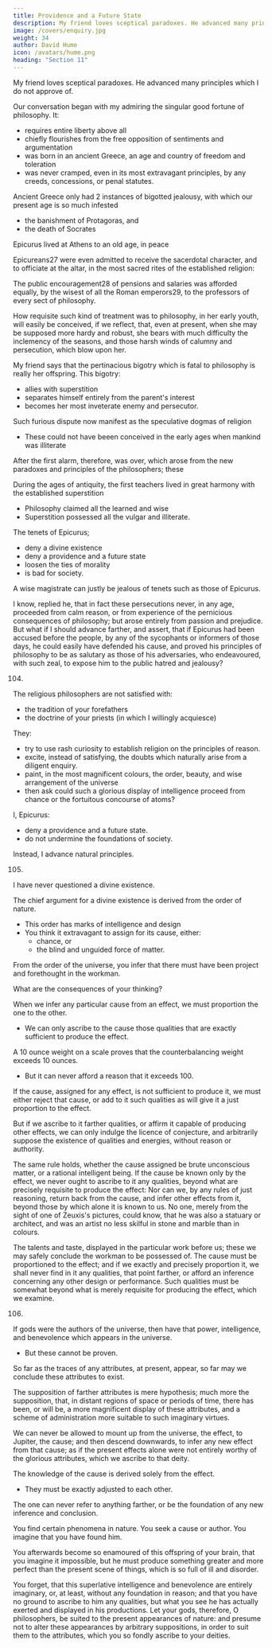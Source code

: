 ```yaml
---
title: Providence and a Future State
description: My friend loves sceptical paradoxes. He advanced many principles which I do not approve of
image: /covers/enquiry.jpg
weight: 34
author: David Hume
icon: /avatars/hume.png
heading: "Section 11"
---
```



My friend loves sceptical paradoxes. He advanced many principles which I do not approve of. <!-- , yet as they seem to be curious, and to bear some relation to the chain of reasoning carried on throughout this enquiry, I shall here copy them from my memory as accurately as I can, in order to submit them to the judgement of the reader. -->

Our conversation began with my admiring the singular good fortune of philosophy. It:
- requires entire liberty above all
- chiefly flourishes from the free opposition of sentiments and argumentation
- was born in an ancient Greece, an age and country of freedom and toleration
- was never cramped, even in its most extravagant principles, by any creeds, concessions, or penal statutes. 

Ancient Greece only had 2 instances of bigotted jealousy, with which our present age is so much infested
- the banishment of Protagoras, and
- the death of Socrates

Epicurus lived at Athens to an old age, in peace

Epicureans27 were even admitted to receive the sacerdotal character, and to officiate at the altar, in the most sacred rites of the established religion: 

The public encouragement28 of pensions and salaries was afforded equally, by the wisest of all the Roman emperors29, to the professors of every sect of philosophy. 

How requisite such kind of treatment was to philosophy, in her early youth, will easily be conceived, if we reflect, that, even at present, when she may be supposed more hardy and robust, she bears with much difficulty the inclemency of the seasons, and those harsh winds of calumny and persecution, which blow upon her.

My friend says that <!-- I admire ys , as the singular good fortune of philosophy, what seems to result from the natural course of things, and to be unavoidable in every age and nation. This --> the pertinacious bigotry which is fatal to philosophy is really her offspring. This bigotry:
- allies with superstition
- separates himself entirely from the parent's interest
- becomes her most inveterate enemy and persecutor. 

Such furious dispute now manifest as the speculative dogmas of religion
- These could not have beeen conceived in the early ages when mankind was illiterate

<!-- , formed an idea of religion more suitable to their weak apprehension, and composed their sacred tenets of such tales chiefly as were the objects of traditional belief, more than of argument or disputation. -->

After the first alarm, therefore, was over, which arose from the new paradoxes and principles of the philosophers; these 

During the ages of antiquity, the first teachers lived in great harmony with the established superstition
- Philosophy <!-- , and to have made a fair partition of mankind between them; the former -->  claimed all the learned and wise
- Superstition possessed all the vulgar and illiterate. 


<!-- 103. It seems then, say I, that you leave politics entirely out of the question, and never suppose, that  -->

The tenets of Epicurus;
- deny a divine existence
- deny a providence and a future state <!-- , and consequently -->
- loosen the ties of morality
- is bad for society.
<!-- , and may be supposed, for that reason, pernicious to the peace of civil society.  -->

A wise magistrate can justly be jealous of tenets such as those of Epicurus.


I know, replied he, that in fact these persecutions never, in any age, proceeded from calm reason, or from experience of the pernicious consequences of philosophy; but arose entirely from passion and prejudice. But what if I should advance farther, and assert, that if Epicurus had been accused before the people, by any of the sycophants or informers of those days, he could easily have defended his cause, and proved his principles of philosophy to be as salutary as those of his adversaries, who endeavoured, with such zeal, to expose him to the public hatred and jealousy? 

<!-- I wish, said I, you would try your eloquence upon so extraordinary a topic, and make a speech for Epicurus, which might satisfy, not the mob of Athens, if you will allow that ancient and polite city to have contained any mob, but the more philosophical part of his audience, such as might be supposed capable of comprehending his arguments. The matter would not be difficult, upon such conditions, replied he: And if you please, I shall suppose myself Epicurus for a moment, and make you stand for the Athenian people, and shall deliver you such an harangue as will fill all the urn with white beans, and leave not a black one to gratify the malice of my adversaries. Very well: Pray proceed upon these suppositions.  -->

104. 

<!-- I come hither, O ye Athenians, to justify in your assembly what I maintained in my school, and I find myself impeached by furious antagonists, instead of reasoning with calm and dispassionate enquirers. Your deliberations, which of right should be directed to questions of public good, and the interest of the commonwealth, are diverted to the disquisitions of speculative philosophy; and these magnificent, but perhaps fruitless enquiries, take place of your more familiar but more useful occupations. -->

<!-- But so far as in me lies, I will prevent this abuse. We shall not here dispute concerning the origin and government of worlds. We shall only enquire how far such questions concern the public interest. And if I can persuade you, that they are entirely indifferent to the peace of society and security of government, I hope that you will presently send us back to our schools, there to examine, at leisure, the question the most sublime, but at the same time, the most speculative of all philosophy.  -->

The religious philosophers are not satisfied with:
- the tradition of your forefathers
- the doctrine of your priests (in which I willingly acquiesce)

They:
- try to use rash curiosity to establish religion on the principles of reason.
- excite, instead of satisfying, the doubts which naturally arise from a diligent enquiry. 
- paint, in the most magnificent colours, the order, beauty, and wise arrangement of the universe
- then ask could such a glorious display of intelligence proceed from chance or the fortuitous concourse of atoms?
 

<!--  could produce what the greatest genius can never sufficiently admire.  -->

<!-- I shall not examine the justness of this argument. I shall allow it to be as solid as my antagonists and accusers can desire. 

The question is entirely speculative.  -->

I, Epicurus:
- deny a providence and a future state.
- do not undermine the foundations of society. 

Instead, I advance natural principles<!-- , which they themselves, upon their own topics, if they argue consistently, must allow to be solid and satisfactory -->. 


105. <!-- You then, who are my accusers, have acknowledged, that  -->

I have never questioned a divine existence.

The chief argument for a divine existence is derived from the order of nature. 
- This order has marks of intelligence and design
- You think it extravagant to assign for its cause, either:
  - chance, or
  - the blind and unguided force of matter. 

<!-- You allow, that this is an argument drawn from effects to causes.  -->

From the order of the universe, you infer that there must have been project and forethought in the workman. 

<!-- If you cannot make out this point, you allow, that your conclusion fails; and you pretend not to establish the conclusion in a greater latitude than the phenomena of nature will justify.

These are your concessions. I desire you to  -->

What are the consequences of your thinking? 



When we infer any particular cause from an effect, we must proportion the one to the other. 
- We can only ascribe to the cause those qualities that are exactly sufficient to produce the effect. 

A 10 ounce weight on a scale proves that the counterbalancing weight exceeds 10 ounces. 
- But it can never afford a reason that it exceeds 100.

If the cause, assigned for any effect, is not sufficient to produce it, we must either reject that cause, or add to it such qualities as will give it a just proportion to the effect.

But if we ascribe to it farther qualities, or affirm it capable of producing other effects, we can only indulge the licence of conjecture, and arbitrarily suppose the existence of qualities and energies, without reason or authority.

The same rule holds, whether the cause assigned be brute unconscious matter, or a rational intelligent being. If the cause be known only by the effect, we never ought to ascribe to it any qualities, beyond what are precisely requisite to produce the effect: Nor can we, by any rules of just reasoning, return back from the cause, and infer other effects from it, beyond those by which alone it is known to us. No one, merely from the sight of one of Zeuxis's pictures, could know, that he was also a statuary or architect, and was an artist no less skilful in stone and marble than in colours. 

The talents and taste, displayed in the particular work before us; these we may safely conclude the workman to be possessed of. The cause must be proportioned to the effect; and if we exactly and precisely proportion it, we shall never find in it any qualities, that point farther, or afford an inference concerning any other design or performance. Such qualities must be somewhat beyond what is merely requisite for producing the effect, which we examine. 

106.

If gods were the authors of the universe, then have that power, intelligence, and benevolence which appears in the universe.
- But these cannot be proven. 

<!-- ; but nothing farther can ever be proved, except we call in the assistance of exaggeration and flattery to supply the defects of argument and reasoning.  -->

So far as the traces of any attributes, at present, appear, so far may we conclude these attributes to exist. 

The supposition of farther attributes is mere hypothesis; much more the supposition, that, in distant regions of space or periods of time, there has been, or will be, a more magnificent display of these attributes, and a scheme of administration more suitable to such imaginary virtues. 

We can never be allowed to mount up from the universe, the effect, to Jupiter, the cause; and then descend downwards, to infer any new effect from that cause; as if the present effects alone were not entirely worthy of the glorious attributes, which we ascribe to that deity.


The knowledge of the cause is derived solely from the effect. 
- They must be exactly adjusted to each other.


The one can never refer to anything farther, or be the foundation of any new inference and conclusion.

You find certain phenomena in nature. You seek a cause or author. You imagine that you have found him. 

You afterwards become so enamoured of this offspring of your brain, that you imagine it impossible, but he must produce something greater and more perfect than the present scene of things, which is so full of ill and disorder. 

You forget, that this superlative intelligence and benevolence are entirely imaginary, or, at least, without any foundation in reason; and that you have no ground to ascribe to him any qualities, but what you see he has actually exerted and displayed in his productions. Let your gods, therefore, O philosophers, be suited to the present appearances of nature: and presume not to alter these appearances by arbitrary suppositions, in order to suit them to the attributes, which you so fondly ascribe to your deities. 

